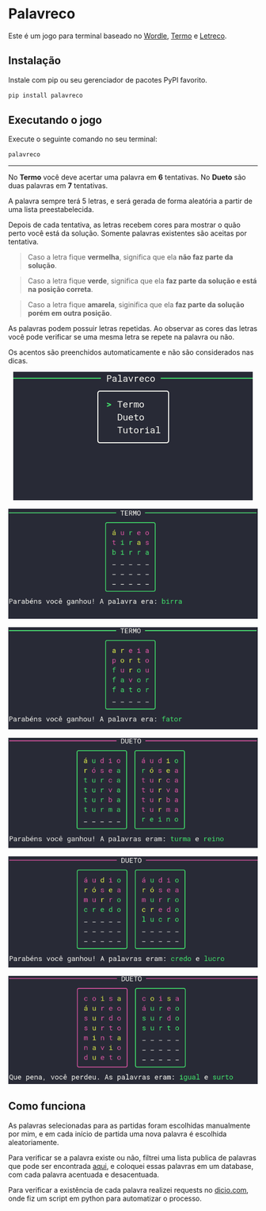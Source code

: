 # Palavreco
Este é um jogo para terminal baseado no [Wordle][link-wordle], [Termo][link-termo] e [Letreco][link-letreco].

## Instalação
Instale com pip ou seu gerenciador de pacotes PyPI favorito.
```sh
pip install palavreco
```

## Executando o jogo
Execute o seguinte comando no seu terminal:
```sh
palavreco
```

---

No **Termo** você deve acertar uma palavra em **6** tentativas. No **Dueto** são duas palavras em **7** tentativas.

A palavra sempre terá 5 letras, e será gerada de forma aleatória a partir de uma lista preestabelecida.

Depois de cada tentativa, as letras recebem cores para mostrar o quão perto você está da solução.
Somente palavras existentes são aceitas por tentativa.

>Caso a letra fique **vermelha**, significa que ela **não faz parte da solução**.

>Caso a letra fique **verde**, significa que ela **faz parte da solução e está na posição correta**.

>Caso a letra fique **amarela**, siginifica que ela **faz parte da solução porém em outra posição**.

As palavras podem possuir letras repetidas.
Ao observar as cores das letras você pode verificar se uma mesma letra se repete na palavra ou não.

Os acentos são preenchidos automaticamente e não são considerados nas dicas.

<div style="text-align: center;">

![menu](./assets/menu.png)

![termo_1](./assets/termo_1.png)

![termo_2](./assets/termo_2.png)

![dueto_1](./assets/dueto_1.png)

![dueto_2](./assets/dueto_2.png)

![dueto_3](./assets/dueto_3.png)

</div>

## Como funciona
As palavras selecionadas para as partidas foram escolhidas manualmente por mim, e em cada início de partida uma nova palavra é escolhida aleatoriamente.

Para verificar se a palavra existe ou não, filtrei uma lista publica de palavras que pode ser encontrada [aqui][link-palavras], e coloquei essas palavras em um database, com cada palavra acentuada e desacentuada.

Para verificar a existência de cada palavra realizei requests no [dicio.com][link-dicio], onde fiz um script em python para automatizar o processo.

[link-wordle]: https://www.nytimes.com/games/wordle/index.html
[link-termo]: https://term.ooo/
[link-letreco]: https://www.gabtoschi.com/letreco/
[link-palavras]: https://github.com/fserb/pt-br
[link-dicio]: https://www.dicio.com.br/